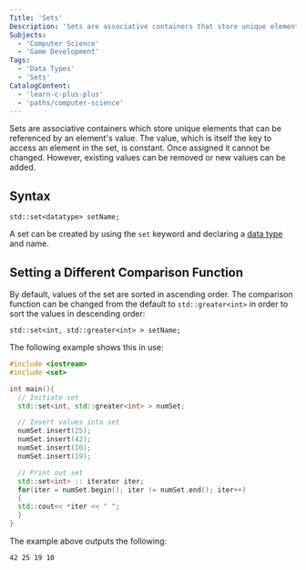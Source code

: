 ```yaml
---
Title: 'Sets'
Description: 'Sets are associative containers that store unique elements which can be referenced by the value of the element.'
Subjects:
  - 'Computer Science'
  - 'Game Development'
Tags:
  - 'Data Types'
  - 'Sets'
CatalogContent:
  - 'learn-c-plus-plus'
  - 'paths/computer-science'
---
```


Sets are associative containers which store unique elements that can be referenced by an element's value. The value, which is itself the key to access an element in the set, is constant. Once assigned it cannot be changed. However, existing values can be removed or new values can be added.

## Syntax

```pseudo
std::set<datatype> setName;
```

A set can be created by using the `set` keyword and declaring a [data type](https://www.codecademy.com/resources/docs/cpp/data-types) and name.

## Setting a Different Comparison Function

By default, values of the set are sorted in ascending order. The comparison function can be changed from the default to `std::greater<int>` in order to sort the values in descending order:

```psuedo
std::set<int, std::greater<int> > setName;
```

The following example shows this in use:

```cpp
#include <iostream>
#include <set>

int main(){
  // Initiate set
  std::set<int, std::greater<int> > numSet;

  // Insert values into set
  numSet.insert(25);
  numSet.insert(42);
  numSet.insert(10);
  numSet.insert(19);

  // Print out set
  std::set<int> :: iterator iter;
  for(iter = numSet.begin(); iter != numSet.end(); iter++)
  {
  std::cout<< *iter << " ";
  }
}
```

The example above outputs the following:

```shell
42 25 19 10
```
